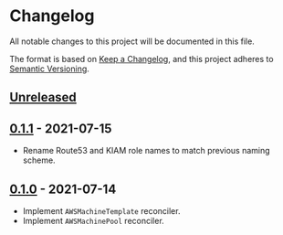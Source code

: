 # Changelog

All notable changes to this project will be documented in this file.

The format is based on [Keep a Changelog](https://keepachangelog.com/en/1.0.0/),
and this project adheres to [Semantic Versioning](https://semver.org/spec/v2.0.0.html).

## [Unreleased]

## [0.1.1] - 2021-07-15

- Rename Route53 and KIAM role names to match previous naming scheme.

## [0.1.0] - 2021-07-14

- Implement `AWSMachineTemplate` reconciler.
- Implement `AWSMachinePool` reconciler.

[Unreleased]: https://github.com/giantswarm/capa-iam-controller/compare/v0.1.1...HEAD
[0.1.1]: https://github.com/giantswarm/capa-iam-controller/compare/v0.1.0...v0.1.1
[0.1.0]: https://github.com/giantswarm/capa-iam-controller/compare/v1.0.0...v0.1.0
